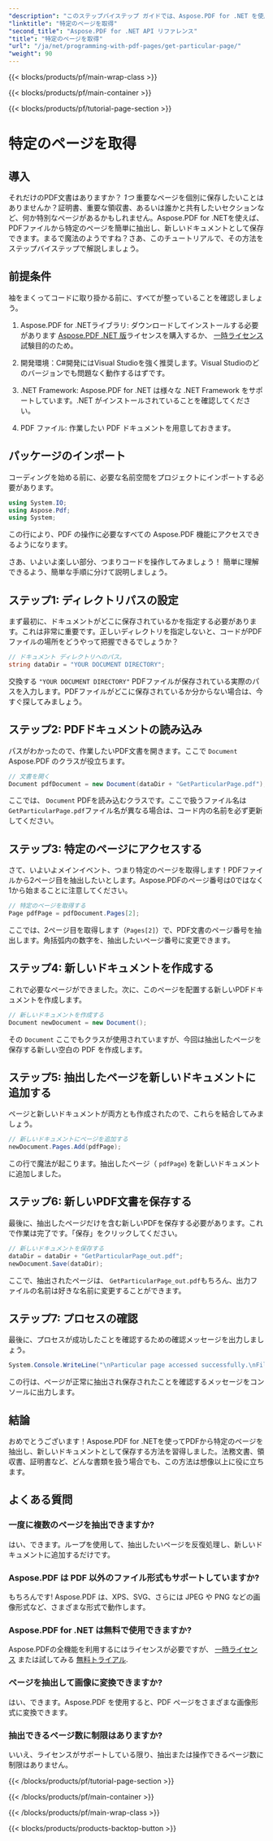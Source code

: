 ```yaml
---
"description": "このステップバイステップ ガイドでは、Aspose.PDF for .NET を使用して PDF から特定のページを抽出し、新しいドキュメントとして保存する方法を学習します。"
"linktitle": "特定のページを取得"
"second_title": "Aspose.PDF for .NET API リファレンス"
"title": "特定のページを取得"
"url": "/ja/net/programming-with-pdf-pages/get-particular-page/"
"weight": 90
---
```


{{< blocks/products/pf/main-wrap-class >}}

{{< blocks/products/pf/main-container >}}

{{< blocks/products/pf/tutorial-page-section >}}

# 特定のページを取得

## 導入

それだけのPDF文書はありますか？ *1つ* 重要なページを個別に保存したいことはありませんか？証明書、重要な領収書、あるいは誰かと共有したいセクションなど、何か特別なページがあるかもしれません。Aspose.PDF for .NETを使えば、PDFファイルから特定のページを簡単に抽出し、新しいドキュメントとして保存できます。まるで魔法のようですね？さあ、このチュートリアルで、その方法をステップバイステップで解説しましょう。

## 前提条件

袖をまくってコードに取り掛かる前に、すべてが整っていることを確認しましょう。

1. Aspose.PDF for .NETライブラリ: ダウンロードしてインストールする必要があります [Aspose.PDF .NET 版](https://releases.aspose.com/pdf/net/)ライセンスを購入するか、 [一時ライセンス](https://purchase.aspose.com/temporary-license/) 試験目的のため。
   
2. 開発環境：C#開発にはVisual Studioを強く推奨します。Visual Studioのどのバージョンでも問題なく動作するはずです。

3. .NET Framework: Aspose.PDF for .NET は様々な .NET Framework をサポートしています。.NET がインストールされていることを確認してください。

4. PDF ファイル: 作業したい PDF ドキュメントを用意しておきます。

## パッケージのインポート

コーディングを始める前に、必要な名前空間をプロジェクトにインポートする必要があります。

```csharp
using System.IO;
using Aspose.Pdf;
using System;
```

この行により、PDF の操作に必要なすべての Aspose.PDF 機能にアクセスできるようになります。

さあ、いよいよ楽しい部分、つまりコードを操作してみましょう！ 簡単に理解できるよう、簡単な手順に分けて説明しましょう。

## ステップ1: ディレクトリパスの設定

まず最初に、ドキュメントがどこに保存されているかを指定する必要があります。これは非常に重要です。正しいディレクトリを指定しないと、コードがPDFファイルの場所をどうやって把握できるでしょうか？

```csharp
// ドキュメント ディレクトリへのパス。
string dataDir = "YOUR DOCUMENT DIRECTORY";
```

交換する `"YOUR DOCUMENT DIRECTORY"` PDFファイルが保存されている実際のパスを入力します。PDFファイルがどこに保存されているか分からない場合は、今すぐ探してみましょう。

## ステップ2: PDFドキュメントの読み込み

パスがわかったので、作業したいPDF文書を開きます。ここで `Document` Aspose.PDF のクラスが役立ちます。

```csharp
// 文書を開く
Document pdfDocument = new Document(dataDir + "GetParticularPage.pdf");
```

ここでは、 `Document` PDFを読み込むクラスです。ここで扱うファイル名は `GetParticularPage.pdf`ファイル名が異なる場合は、コード内の名前を必ず更新してください。

## ステップ3: 特定のページにアクセスする

さて、いよいよメインイベント、つまり特定のページを取得します！PDFファイルから2ページ目を抽出したいとします。Aspose.PDFのページ番号は0ではなく1から始まることに注意してください。

```csharp
// 特定のページを取得する
Page pdfPage = pdfDocument.Pages[2];
```

ここでは、2ページ目を取得します（`Pages[2]`）で、PDF文書のページ番号を抽出します。角括弧内の数字を、抽出したいページ番号に変更できます。

## ステップ4: 新しいドキュメントを作成する

これで必要なページができました。次に、このページを配置する新しいPDFドキュメントを作成します。

```csharp
// 新しいドキュメントを作成する
Document newDocument = new Document();
```

その `Document` ここでもクラスが使用されていますが、今回は抽出したページを保存する新しい空白の PDF を作成します。

## ステップ5: 抽出したページを新しいドキュメントに追加する

ページと新しいドキュメントが両方とも作成されたので、これらを結合してみましょう。

```csharp
// 新しいドキュメントにページを追加する
newDocument.Pages.Add(pdfPage);
```

この行で魔法が起こります。抽出したページ（ `pdfPage`) を新しいドキュメントに追加しました。

## ステップ6: 新しいPDF文書を保存する

最後に、抽出したページだけを含む新しいPDFを保存する必要があります。これで作業は完了です。「保存」をクリックしてください。

```csharp
// 新しいドキュメントを保存する
dataDir = dataDir + "GetParticularPage_out.pdf";
newDocument.Save(dataDir);
```

ここで、抽出されたページは、 `GetParticularPage_out.pdf`もちろん、出力ファイルの名前は好きな名前に変更することができます。 

## ステップ7: プロセスの確認

最後に、プロセスが成功したことを確認するための確認メッセージを出力しましょう。

```csharp
System.Console.WriteLine("\nParticular page accessed successfully.\nFile saved at " + dataDir);
```

この行は、ページが正常に抽出され保存されたことを確認するメッセージをコンソールに出力します。

## 結論

おめでとうございます！Aspose.PDF for .NETを使ってPDFから特定のページを抽出し、新しいドキュメントとして保存する方法を習得しました。法務文書、領収書、証明書など、どんな書類を扱う場合でも、この方法は想像以上に役に立ちます。

## よくある質問

### 一度に複数のページを抽出できますか?  
はい、できます。ループを使用して、抽出したいページを反復処理し、新しいドキュメントに追加するだけです。

### Aspose.PDF は PDF 以外のファイル形式もサポートしていますか?  
もちろんです! Aspose.PDF は、XPS、SVG、さらには JPEG や PNG などの画像形式など、さまざまな形式で動作します。

### Aspose.PDF for .NET は無料で使用できますか?  
Aspose.PDFの全機能を利用するにはライセンスが必要ですが、 [一時ライセンス](https://purchase.aspose.com/temporary-license/) または試してみる [無料トライアル](https://releases。aspose.com/).

### ページを抽出して画像に変換できますか?  
はい、できます。Aspose.PDF を使用すると、PDF ページをさまざまな画像形式に変換できます。

### 抽出できるページ数に制限はありますか?  
いいえ、ライセンスがサポートしている限り、抽出または操作できるページ数に制限はありません。

{{< /blocks/products/pf/tutorial-page-section >}}

{{< /blocks/products/pf/main-container >}}

{{< /blocks/products/pf/main-wrap-class >}}

{{< blocks/products/products-backtop-button >}}